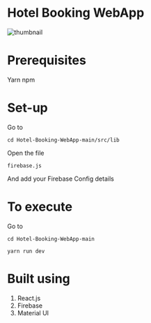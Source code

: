 # Hotel Booking WebApp

![thumbnail](https://github.com/Hexton09/Cloud_Performance_tuning/assets/98824774/68501708-458a-4943-af6c-bc9c1b8cbaca)
# Prerequisites
Yarn
npm

# Set-up
Go to
````
cd Hotel-Booking-WebApp-main/src/lib
````
Open the file
````
firebase.js
````
And add your Firebase Config details

# To execute
Go to
````
cd Hotel-Booking-WebApp-main
````
````
yarn run dev
````

# Built using

1. React.js
2. Firebase
3. Material UI

